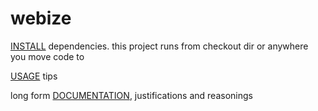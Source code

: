 # webize

[INSTALL](INSTALL.sh) dependencies. this project runs from checkout dir or anywhere you move code to

[USAGE](doc/USAGE.md) tips

long form [DOCUMENTATION](doc/), justifications and reasonings
